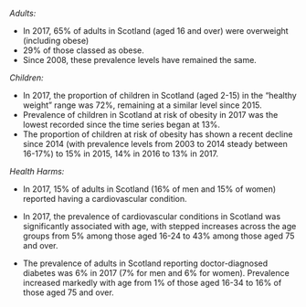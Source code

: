 *Adults:*

* In 2017, 65% of adults in Scotland (aged 16 and over) were overweight (including obese)
* 29% of those classed as obese. 
* Since 2008, these prevalence levels have remained the same.

*Children:*

* In 2017, the proportion of children in Scotland (aged 2-15) in the “healthy weight” range was 72%, remaining at a similar level since 2015.
* Prevalence of children in Scotland at risk of obesity in 2017 was the lowest recorded since the time series began at 13%. 
* The proportion of children at risk of obesity has shown a recent decline since 2014 (with prevalence levels from 2003 to 2014 steady between 16-17%) to 15% in 2015, 14% in 2016 to 13% in 2017.


*Health Harms:*

* In 2017, 15% of adults in Scotland (16% of men and 15% of women) reported having a cardiovascular condition.

* In 2017, the prevalence of cardiovascular conditions in Scotland was significantly associated with age, with stepped increases across the age groups from 5% among those aged 16-24 to 43% among those aged 75 and over.

* The prevalence of adults in Scotland reporting doctor-diagnosed diabetes was 6% in 2017 (7% for men and 6% for women). Prevalence increased markedly with age from 1% of those aged 16-34 to 16% of those aged 75 and over.
 
